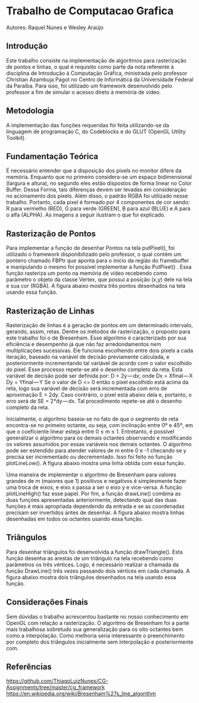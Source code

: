 # Trabalho de Computacao Grafica

Autores: Raquel Nunes e Wesley Araújo
 
## Introdução
Este trabalho consiste na implementação de algoritmos para rasterização de pontos e linhas, o qual é requisito como parte da nota referente à disciplina de Introdução à Computação Gráfica, ministrada pelo professor Christian Azambuja Pagot no Centro de Informática da Universidade Federal da Paraíba. Para isso, foi utilizado um framework desenvolvido pelo professor a fim de simular o acesso direto à memória de vídeo.

## Metodologia
A implementação das funções requeridas foi feita utilizando-se da linguagem de programação C, do Codeblocks e do GLUT (OpenGL Utility Toolkit).

## Fundamentação Teórica
É necessário entender que a disposição dos pixels no monitor difere da memória. Enquanto que no primeiro considera-se um espaço bidimensional (largura e altura), no segundo eles estão dispostos de forma linear no Color Buffer. Dessa Forma, tais diferenças devem ser levadas em consideração no acionamento dos pixels.
Além disso, o padrão RGBA foi utilizado nesse trabalho. Portanto, cada pixel é formado por 4 componentes de cor sendo: R para vermelho (RED), G para verde (GREEN), B para azul (BLUE) e A para o alfa (ALPHA). As imagens a seguir ilustram o que foi explicado.

 

## Rasterização de Pontos
Para implementar a função de desenhar Pontos na tela putPixel(), foi utilizado o framework disponibilizado pelo professor, o qual contém um ponteiro chamado FBPtr que aponta para o início da região do framebuffer e manipulando o mesmo foi possível implementar a função PutPixel() . Essa função rasteriza um ponto na memória de vídeo recebendo como parâmetro o objeto da classe Vertex, que possui a posição (x,y) dele na tela e sua cor (RGBA). A figura abaixo mostra três pontos desenhados na tela usando essa função. 

## Rasterização de Linhas
Rasterização de linhas é a geração de pontos em um determinado intervalo, gerando, assim, retas. Dentre os métodos de rasterização, o proposto para este trabalho foi o de Bresenham. Esse algoritmo é caracterizado por sua eficiência e desempenho já que não faz arredondamentos nem multiplicações sucessivas.
Ele funciona escolhendo entre dois pixels a cada iteração, baseado na variável de decisão previamente calculada, e posteriormente incrementando tal variável de acordo com o valor escolhido do pixel. Esse processo repete-se até o desenho completo da reta. Esta variável de decisão pode ser definida por:
D = 2y — dx;
onde
Dx = Xfinal — X
Dy = Yfinal — Y
Se o valor de D <= 0 então o pixel escolhido está acima da reta, logo sua variável de decisão será incrementada com erro de aproximação E = 2dy. Caso contrário, o pixel está abaixo dela e, portanto, o erro será de SE = 2*dy — dx. Tal procedimento repete-se até o desenho completo da reta.

Inicialmente, o algoritmo baseia-se no fato de que o segmento de reta encontra-se no primeiro octante, ou seja, com inclinação entre 0º e 45º, em que o coeficiente linear esteja entre 0 ≤ m ≤ 1. Entretanto, é possível generalizar o algoritmo para os demais octantes observando e modificando os valores assumidos por essas variáveis nos demais octantes.
O algoritmo pode ser estendido para atender valores de m entre 0 e -1 checando se y precisa ser incrementado ou decrementado. Isso foi feito no função plotLineLow(). A figura abaixo mostra uma linha obtida com essa função.

 
Uma maneira de implementar o algoritmo de Bresenham para valores grandes de m (maiores que 1) positivos e negativos é simplesmente fazer uma troca de eixos, e eixo x passa a ser o eixo y e vice-versa. A função plotLineHigh() faz esse papel.
Por fim, a função drawLine() combina as duas funções apresentadas anteriormente, detectando qual das duas funções é mais apropriada dependendo da entrada e se as coordenadas precisam ser invertidos antes de desenhar. A figura abaixo mostra linhas desenhadas em todos os octantes usando essa função.

## Triângulos
Para desenhar triângulos foi desenvolvida a função drawTriangle(). Esta função desenha as arestas de um triângulo na tela recebendo como parâmetros os três vértices. Logo, é necessário realizar a chamada da função DrawLine() três vezes passando dois vértices em cada chamada. A figura abaixo mostra dois triângulos desenhados na tela usando essa função. 

 
## Considerações Finais
Sem dúvidas o trabalho acrescentou bastante no nosso conhecimento em OpenGL com relação a rasterização. O algoritmo de Bresenham foi a parte mais trabalhosa sobretudo sua generalização para os oito octantes bem como a interpolação.
Como melhoria seria interessante o preenchimento por completo dos triângulos inicialmente sem interpolação e posteriormente com.
 
## Referências

https://github.com/ThiagoLuizNunes/CG-Assignments/tree/master/cg_framework
https://en.wikipedia.org/wiki/Bresenham%27s_line_algorithm

